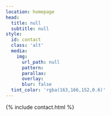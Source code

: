```yaml
---
location: homepage
head:
  title: null
  subtitle: null
style:
  id: contact
  class: 'alt'
  media:
    img:
      url_path: null
      pattern:
      parallax:
      overlay:
      blur: false
  tint_color: 'rgba(163,166,152,0.6)'
---
```

{% include contact.html %}
